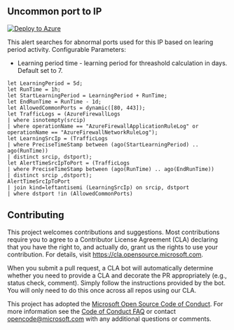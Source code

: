 ## Uncommon port to IP

[![Deploy to Azure](https://aka.ms/deploytoazurebutton)](https://portal.azure.com/#create/Microsoft.Template/uri/https%3A%2F%2Fraw.githubusercontent.com%2FAzure%2FAzure-Network-Security%2Fmaster%2FAzure%2520Firewall%2FQueries%2520and%2520Alerts%2FUncommon%2520port%2520to%2520IP%2FUncommonPortToIp.json)

This alert searches for abnormal ports used for this IP based on learing period activity.
Configurable Parameters:
- Learning period time - learning period for threashold calculation in days. Default set to 7.

```
let LearningPeriod = 5d;
let RunTime = 1h;
let StartLearningPeriod = LearningPeriod + RunTime;
let EndRunTime = RunTime - 1d;
let AllowedCommonPorts = dynamic([80, 443]);
let TrafficLogs = (AzureFirewallLogs
| where isnotempty(srcip)
| where operationName == "AzureFirewallApplicationRuleLog" or operationName == "AzureFirewallNetworkRuleLog");
let LearningSrcIp = (TrafficLogs
| where PreciseTimeStamp between (ago(StartLearningPeriod) .. ago(RunTime))
| distinct srcip, dstport);
let AlertTimeSrcIpToPort = (TrafficLogs
| where PreciseTimeStamp between (ago(RunTime) .. ago(EndRunTime))
| distinct srcip ,dstport);
AlertTimeSrcIpToPort
| join kind=leftantisemi (LearningSrcIp) on srcip, dstport
| where dstport !in (AllowedCommonPorts)
```

## Contributing

This project welcomes contributions and suggestions.  Most contributions require you to agree to a
Contributor License Agreement (CLA) declaring that you have the right to, and actually do, grant us
the rights to use your contribution. For details, visit https://cla.opensource.microsoft.com.

When you submit a pull request, a CLA bot will automatically determine whether you need to provide
a CLA and decorate the PR appropriately (e.g., status check, comment). Simply follow the instructions
provided by the bot. You will only need to do this once across all repos using our CLA.

This project has adopted the [Microsoft Open Source Code of Conduct](https://opensource.microsoft.com/codeofconduct/).
For more information see the [Code of Conduct FAQ](https://opensource.microsoft.com/codeofconduct/faq/) or
contact [opencode@microsoft.com](mailto:opencode@microsoft.com) with any additional questions or comments.
